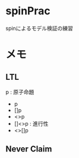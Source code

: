 # spinPrac

spinによるモデル検証の練習

# メモ

## LTL

p : 原子命題

- p
- []p
- <>p
- []<>p : 進行性
- <>[]p

## Never Claim
